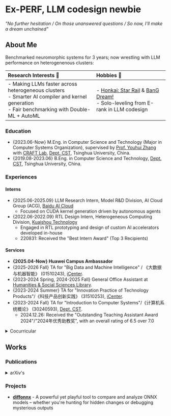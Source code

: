 # Ex-PERF, LLM codesign newbie

_"No further hesitation / On those unanswered questions / So now, I'll make a dream unchained"_

## About Me

Benchmarked neuromorphic systems for 3 years; now wrestling with LLM performance on heterogenenous clusters:

|Research Interests :microscope:| Hobbies :jigsaw:|
|:-|:-|
|- Making LLMs faster across heterogeneous clusters </br> - Smarter AI compiler and kernel generation </br> - Fair benchmarking with Double-ML + AutoML| - [Honkai: Star Rail](https://hsr.hoyoverse.com/) & [BanG Dream!](https://bang-dream.com/) </br> - Solo-leveling from E-rank in LLM codesign </br> |

### Education

- {2023.06-Now} M.Eng. in Computer Science and Technology (Major in Computer Systems Organization), supervised by [Prof. Youhui Zhang](https://scholar.google.com/citations?hl=zh-CN&user=ZlYjCsAAAAAJ) with [CRAFT Lab](https://craft.cs.tsinghua.edu.cn/), [Dept. CST](https://www.cs.tsinghua.edu.cn/), Tsinghua University, China.
- {2019.08-2023.06} B.Eng. in Computer Science and Technology, [Dept. CST](https://www.cs.tsinghua.edu.cn/), Tsinghua University, China.

### Experiences

#### Interns

 - {2025.06-2025.09} LLM Research Intern, Model R&D Division, AI Cloud Group (ACG), [Baidu AI Cloud](https://cloud.baidu.com/)
   - Focused on CUDA kernel generation driven by autonomous agents
 - {2022.06-2022.09} RTL Design Intern, Heterogeneous Computing Division, [Kuaishou Technology](https://zhaopin.kuaishou.cn/#/official/jianghu/)
   - Engaged in RTL prototyping and design of custom AI accelerators developed in-house
   -  220831: Received the "Best Intern Award" (Top 3 Recipients)

#### Services

- **{2025.04-Now} Huawei Campus Ambassador**
- {2025-2026 Fall} TA for "Big Data and Machine Intelligence" / 《大数据与机器智能》 (01510243), [iCenter](https://www.icenter.tsinghua.edu.cn/).
- {2023-2024 Spring, 2024-2025 Fall} General Office Assistant at [Humanities & Social Sciences Library](https://lib.tsinghua.edu.cn/hs/).
- {2023-2024 Summer} TA for "Innovation Practice of Technology Products"/《科技产品创新实践》 (31510253), [iCenter](https://www.icenter.tsinghua.edu.cn/).
- {2023-2024 Fall} TA for "Introduction to Computer Systems"/《计算机系统概论》 (30240593), [Dept. CST](https://www.cs.tsinghua.edu.cn/).
  - 2024.12.26: Received the "Outstanding Teaching Assistant Award 2024"/"2024年优秀助教奖", with an overall rating of 6.5 over 7.0

<details>
 <summary>Cocurricular</summary>
 
 - {2025.09-Now} TA for [the "Learning C" Training Camp 2025](https://opencamp.cn/C/camp/2025), [OpenCamp](https://opencamp.cn/), China.
 - {2025.07-Now} Editor of [T+Z Technology Review](https://tanzhen.tsinghua.edu.cn/), Tsinghua University, China.
 - {2025.06-Now} TA for [the 1st "Learning Docker" Training Camp"](https://opencamp.ai/Docker/camp/202501), [Tencent Cloud](https://cloud.tencent.com/) (i.c.w. [OpenCamp](https://opencamp.cn/)), China.
 - {2025.04-2025.05} TA for [the 2nd EulixOS Training Camp](https://opencamp.cn/EulixOS/camp/202501), [ISCAS](http://english.is.cas.cn/) (i.c.w. [OpenCamp](https://opencamp.cn/)), China.
 - {2024.04-2025.04} Community Manager of [T+Z Technology Review](https://tanzhen.tsinghua.edu.cn/), Tsinghua University, China.
 - {2024-2025 Fall} TA _(P/T)_ for "Introduction to Computer Systems" (30240593), [Dept. CST](https://www.cs.tsinghua.edu.cn/), Tsinghua University, China.

</details>

## Works

### Publications

<details>
 <summary>arXiv's</summary>
 
- [Singular Value Decomposition on Kronecker Adaptation for Large Language Model](https://arxiv.org/abs/2506.15251)
- [Pipelining Kruskal's: A Neuromorphic Approach for Minimum Spanning Tree](https://arxiv.org/abs/2505.10771)

</details>

### Projects

- [**diffonnx**](https://github.com/yuxuan-z19/diffonnx) - A powerful yet playful tool to compare and analyze ONNX models – whether you're hunting for hidden changes or debugging mysterious outputs
